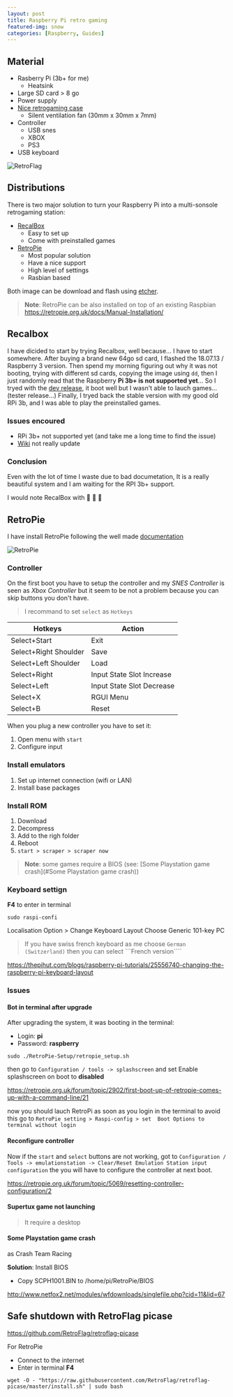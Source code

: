 ```yaml
---
layout: post
title: Raspberry Pi retro gaming
featured-img: snow
categories: [Raspberry, Guides]
---
```


## Material

* Rasberry Pi (3b+ for me)
  * Heatsink
* Large SD card > 8 go
* Power supply
* [Nice retrogaming case](http://retroflag.com/)
  * Silent ventilation fan (30mm x 30mm x 7mm)
* Controller
  * USB snes
  * XBOX
  * PS3
* USB keyboard

![RetroFlag](http://retroflag.com/images/sfc/sfc1.jpg)

## Distributions

There is two major solution to turn your Raspberry Pi into a multi-sonsole retrogaming station:

* [RecalBox](https://www.recalbox.com/)
  * Easy to set up
  * Come with preinstalled games
* [RetroPie](https://retropie.org.uk/forum/)
  * Most popular solution
  * Have a nice support
  * High level of settings
  * Rasbian based

  
Both image can be download and flash using [etcher](https://etcher.io/).
 
> **Note**: RetroPie can be also installed on top of an existing Raspbian 
> https://retropie.org.uk/docs/Manual-Installation/
 
## Recalbox
 
I have dicided to start by trying Recalbox, well because... I have to start somewhere.
After buying a brand new 64go sd card, I flashed the 18.07.13 / Raspberry 3 version. 
Then spend my morning figuring out why it was not booting, trying with different sd cards,
copying the image using ```dd```, then I just randomly read that the Raspberry **Pi 3b+ is not supported yet**...
So I tryed with the [dev release](https://forum.recalbox.com/topic/15010/testers-wanted-major-system-upgrade-pi3b-kodi-17-and-much-more),
it boot well but I wasn't able to lauch games... (tester release...)
Finally, I tryed back the stable version with my good old RPi 3b, and I was able to play the preinstalled games.
 
### Issues encoured
 
* RPi 3b+ not supported yet (and take me a long time to find the issue)
* [Wiki](https://github.com/recalbox/recalbox-os/wiki/Installation-%28EN%29) not really update
 
### Conclusion

Even with the lot of time I waste due to bad documetation,
It is a really beautiful system and I am waiting for the RPI 3b+ support.
 
I would note RecalBox with :turtle: :turtle: :turtle:
 
 
## RetroPie
 
I have install RetroPie following the well made [documentation](https://retropie.org.uk/docs/First-Installation/)

![RetroPie](https://retropie.org.uk/wp-content/uploads/2016/04/RetroPieWebsiteLogo.png)

### Controller

On the first boot you have to setup the controller and my *SNES Controller* is seen as *Xbox Controller*
but it seem to be not a problem because you can skip buttons you don't have.

>I recommand to set ```select``` as ```Hotkeys```

|Hotkeys| 	Action|
|-------|--------|
|Select+Start| 	Exit|
|Select+Right Shoulder| 	Save|
|Select+Left Shoulder| 	Load|
|Select+Right| 	Input State Slot Increase|
|Select+Left| 	Input State Slot Decrease|
|Select+X |	RGUI Menu|
|Select+B| 	Reset|

When you plug a new controller you have to set it:

1) Open menu with ```start```
2) Configure input

### Install emulators

1) Set up internet connection (wifi or LAN)
2) Install base packages

### Install ROM

1) Download
2) Decompress
3) Add to the righ folder
4) Reboot
5) ```start > scraper > scraper now```

> **Note**: some games require a BIOS 
(see: [Some Playstation game crash](#Some Playstation game crash))

### Keyboard settign

**F4** to enter in terminal

```
sudo raspi-confi
````

Localisation Option > Change Keyboard Layout
Choose Generic 101-key PC

> If you have swiss french keyboard as me choose ```German (Switzerland)``` then you can select ```French version````

https://thepihut.com/blogs/raspberry-pi-tutorials/25556740-changing-the-raspberry-pi-keyboard-layout

### Issues
#### Bot in terminal after upgrade

After upgrading the system, it was booting in the terminal:

* Login: **pi**
* Password: **raspberry**

```
sudo ./RetroPie-Setup/retropie_setup.sh
```

then go to ```Configuration / tools -> splashscreen``` 
and set Enable splashscreen on boot to **disabled**

https://retropie.org.uk/forum/topic/2902/first-boot-up-of-retropie-comes-up-with-a-command-line/21

 now you should lauch RetroPi as soon as you login in the terminal
 to avoid this go to ```RetroPie setting > Raspi-config > set  Boot Options to terminal without login```
 
 #### Reconfigure controller
 
 Now if the ```start``` and ```select``` buttons are not working,
 got to ```Configuration / Tools -> emulationstation -> Clear/Reset Emulation Station input configuration```
 the you will have to configure the controller at next boot.
 
 https://retropie.org.uk/forum/topic/5069/resetting-controller-configuration/2

 #### Supertux game not launching
 
 > It require a desktop
 
 #### Some Playstation game crash
 
 as Crash Team Racing 
 
 **Solution**: Install BIOS
 
 * Copy SCPH1001.BIN to /home/pi/RetroPie/BIOS
 
 http://www.netfox2.net/modules/wfdownloads/singlefile.php?cid=11&lid=67
 
## Safe shutdown with RetroFlag picase

https://github.com/RetroFlag/retroflag-picase

For RetroPie

* Connect to the internet
* Enter in terminal **F4**

```
wget -O - "https://raw.githubusercontent.com/RetroFlag/retroflag-picase/master/install.sh" | sudo bash
````
